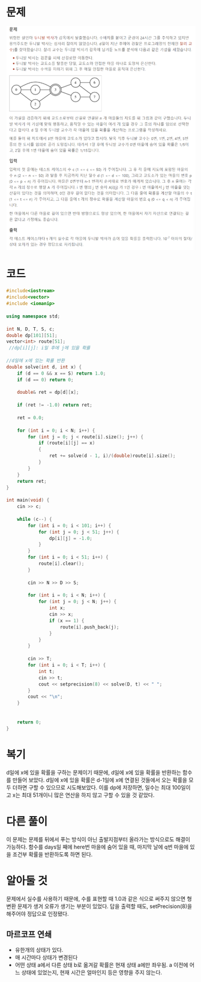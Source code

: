 # 문제
![](images/Pasted%20image%2020231212202207.png)

# 코드
```c++
#include<iostream>
#include<vector>
#include <iomanip>

using namespace std;

int N, D, T, S, c;
double dp[101][51];
vector<int> route[51];
 //dp[i][j]: i일 후에 j에 있을 확률

//d일에 x에 있는 확률 반환
double solve(int d, int x) {
	if (d == 0 && x == S) return 1.0;
	if (d == 0) return 0;

	double& ret = dp[d][x];

	if (ret != -1.0) return ret;

	ret = 0.0;

	for (int i = 0; i < N; i++) {
		for (int j = 0; j < route[i].size(); j++) {
			if (route[i][j] == x)
			{
				ret += solve(d - 1, i)/(double)route[i].size();
			}
		}
	}
	return ret;
}

int main(void) {
	cin >> c;

	while (c--) {
		for (int i = 0; i < 101; i++) {
			for (int j = 0; j < 51; j++) {
				dp[i][j] = -1.0;
			}
		}
		for (int i = 0; i < 51; i++) {
			route[i].clear();
		}

		cin >> N >> D >> S;

		for (int i = 0; i < N; i++) {
			for (int j = 0; j < N; j++) {
				int x;
				cin >> x;
				if (x == 1) {
					route[i].push_back(j);
				}
			}
		}

		cin >> T;
		for (int i = 0; i < T; i++) {
			int t;
			cin >> t;
			cout << setprecision(8) << solve(D, t) << " ";
		}
		cout << "\n";
	}


	return 0;
}
```
# 복기
d일에 x에 있을 확률을 구하는 문제이기 때문에, d일에 x에 있을 확률을 반환하는 함수를 만들어 보았다.
d일에 x에 있을 확률은 d-1일에 x에 연결된 것들에서 오는 확률을 모두 더하면 구할 수 있으므로 시도해보았다.
이를 dp에 저장하면, 일수는 최대 100일이고 x는 최대 51개이니 많은 연산을 하지 않고 구할 수 있을 것 같았다.

# 다른 풀이
이 문제는 문제를 뒤에서 푸는 방식이 아닌 출발지점부터 올라가는 방식으로도 해결이 가능하다.
함수를 days일 째에 here번 마을에 숨어 있을 때, 마지막 날에 q번 마을에 있을 조건부 확률을 반환하도록 하면 된다.

# 알아둘 것
문제에서 실수를 사용하기 때문에, 수를 표현할 때 1.0과 같은 식으로 써주지 않으면 형 변환 문제가 생겨 오류가 생기는 부분이 있었다.
답을 출력할 때도, setPrecision(8)을 해주어야 정답으로 인정됐다.

## 마르코프 연쇄
- 유한개의 상태가 있다.
- 매 시간마다 상태가 변경된다
- 어떤 상태 a에서 다른 상태 b로 옮겨갈 확률은 현재 상태 a에만 좌우됨. a 이전에 어느 상태에 있었는지, 현재 시간은 얼마인지 등은 영향을 주지 않는다.
